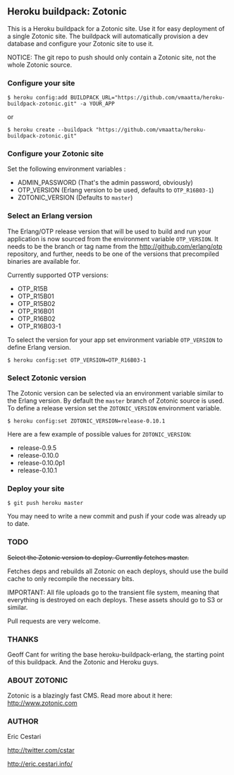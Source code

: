 ## Heroku buildpack: Zotonic

This is a Heroku buildpack for a Zotonic site.
Use it for easy deployment of a single Zotonic site.
The buildpack will automatically provision a dev database and configure your Zotonic site to use it.

NOTICE: The git repo to push should only contain a Zotonic site, not the whole Zotonic source.

### Configure your site

    $ heroku config:add BUILDPACK_URL="https://github.com/vmaatta/heroku-buildpack-zotonic.git" -a YOUR_APP

or
    
    $ heroku create --buildpack "https://github.com/vmaatta/heroku-buildpack-zotonic.git"

### Configure your Zotonic site

Set the following environment variables :

* ADMIN_PASSWORD (That's the admin password, obviously)
* OTP_VERSION (Erlang version to be used, defaults to ```OTP_R16B03-1```)
* ZOTONIC_VERSION (Defaults to ```master```)

### Select an Erlang version

The Erlang/OTP release version that will be used to build and run your application is now sourced from the environment variable ```OTP_VERSION```. It needs to be the branch or tag name from the http://github.com/erlang/otp repository, and further, needs to be one of the versions that precompiled binaries are available for.

Currently supported OTP versions:

* OTP_R15B
* OTP_R15B01
* OTP_R15B02
* OTP_R16B01
* OTP_R16B02
* OTP_R16B03-1

To select the version for your app set environment variable ```OTP_VERSION``` to define Erlang version.

    $ heroku config:set OTP_VERSION=OTP_R16B03-1

### Select Zotonic version

The Zotonic version can be selected via an environment variable similar to the Erlang version. By default the ```master``` branch of Zotonic source is used. To define a release version set the ```ZOTONIC_VERSION``` environment variable.

    $ heroku config:set ZOTONIC_VERSION=release-0.10.1

Here are a few example of possible values for ```ZOTONIC_VERSION```:

* release-0.9.5
* release-0.10.0
* release-0.10.0p1
* release-0.10.1

### Deploy your site

    $ git push heroku master

You may need to write a new commit and push if your code was already up to date.

### TODO

~~Select the Zotonic version to deploy. Currently fetches master.~~

Fetches deps and rebuilds all Zotonic on each deploys, should use the build cache to only recompile the necessary bits.

IMPORTANT: All file uploads go to the transient file system, meaning that everything is destroyed on each deploys. These assets should go to S3 or similar.

Pull requests are very welcome.

### THANKS

Geoff Cant for writing the base heroku-buildpack-erlang, the starting point of this buildpack. And the Zotonic and Heroku guys.

### ABOUT ZOTONIC

Zotonic is a blazingly fast CMS. Read more about it here: http://www.zotonic.com

### AUTHOR

Eric Cestari

http://twitter.com/cstar

http://eric.cestari.info/
